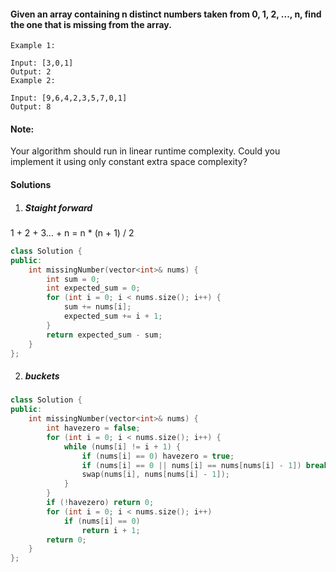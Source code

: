 #### Given an array containing n distinct numbers taken from 0, 1, 2, ..., n, find the one that is missing from the array.

```
Example 1:

Input: [3,0,1]
Output: 2
Example 2:

Input: [9,6,4,2,3,5,7,0,1]
Output: 8
```

#### Note:

Your algorithm should run in linear runtime complexity. Could you implement it using only constant extra space complexity?


#### Solutions

1. ##### Staight forward

1 + 2 + 3... + n = n * (n + 1) / 2

```c++
class Solution {
public:
    int missingNumber(vector<int>& nums) {
        int sum = 0;
        int expected_sum = 0;
        for (int i = 0; i < nums.size(); i++) {
            sum += nums[i];
            expected_sum += i + 1;
        }
        return expected_sum - sum;
    }
};
```


2. ##### buckets

```c++
class Solution {
public:
    int missingNumber(vector<int>& nums) {
        int havezero = false;
        for (int i = 0; i < nums.size(); i++) {
            while (nums[i] != i + 1) {
                if (nums[i] == 0) havezero = true;
                if (nums[i] == 0 || nums[i] == nums[nums[i] - 1]) break;
                swap(nums[i], nums[nums[i] - 1]);
            }
        }
        if (!havezero) return 0;
        for (int i = 0; i < nums.size(); i++)
            if (nums[i] == 0)
                return i + 1;
        return 0;
    }
};
```